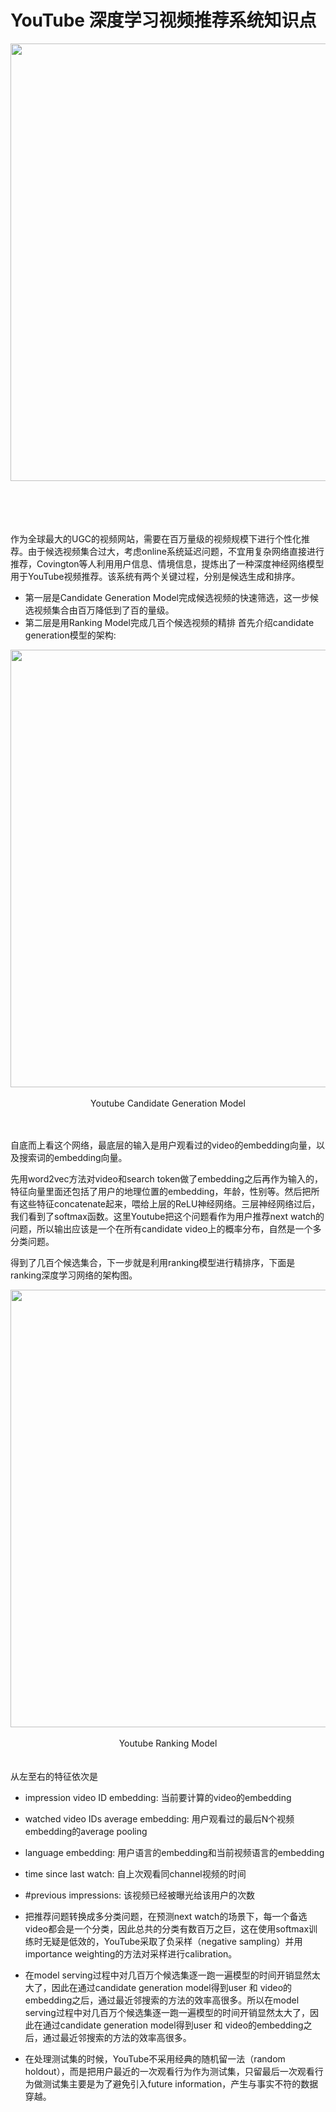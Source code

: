 # YouTube 深度学习视频推荐系统知识点

<center><img src="https://ai-studio-static-online.cdn.bcebos.com/f821e16271344e5b8b4deb04bbe64187a004cfdb5c004c028121b63cf4709793" width="700" ></center>
<center><br></br></center>
<br></br>


作为全球最大的UGC的视频网站，需要在百万量级的视频规模下进行个性化推荐。由于候选视频集合过大，考虑online系统延迟问题，不宜用复杂网络直接进行推荐，Covington等人利用用户信息、情境信息，提炼出了一种深度神经网络模型用于YouTube视频推荐。该系统有两个关键过程，分别是候选生成和排序。

* 第一层是Candidate Generation Model完成候选视频的快速筛选，这一步候选视频集合由百万降低到了百的量级。
* 第二层是用Ranking Model完成几百个候选视频的精排
首先介绍candidate generation模型的架构:

<center><img src="https://ai-studio-static-online.cdn.bcebos.com/1e27c28c52a54199b93f22dca98107454fc555ee053e42e5bd9629c64f8d0edb" width="700" ></center>
<center><br>Youtube Candidate Generation Model</br></center>
<br></br>

自底而上看这个网络，最底层的输入是用户观看过的video的embedding向量，以及搜索词的embedding向量。

先用word2vec方法对video和search token做了embedding之后再作为输入的，特征向量里面还包括了用户的地理位置的embedding，年龄，性别等。然后把所有这些特征concatenate起来，喂给上层的ReLU神经网络。三层神经网络过后，我们看到了softmax函数。这里Youtube把这个问题看作为用户推荐next watch的问题，所以输出应该是一个在所有candidate video上的概率分布，自然是一个多分类问题。

得到了几百个候选集合，下一步就是利用ranking模型进行精排序，下面是ranking深度学习网络的架构图。
<center><img src="https://ai-studio-static-online.cdn.bcebos.com/fc2a98dc7f06463f9f35c270fea0706a27c39e6e2728487ea1d882edf1670ada" width="700" ></center>
<center><br>Youtube Ranking Model</br></center>
<br></br>
从左至右的特征依次是

* impression video ID embedding: 当前要计算的video的embedding
* watched video IDs average embedding: 用户观看过的最后N个视频embedding的average pooling
* language embedding: 用户语言的embedding和当前视频语言的embedding
* time since last watch: 自上次观看同channel视频的时间
* #previous impressions: 该视频已经被曝光给该用户的次数



* 把推荐问题转换成多分类问题，在预测next watch的场景下，每一个备选video都会是一个分类，因此总共的分类有数百万之巨，这在使用softmax训练时无疑是低效的，YouTube采取了负采样（negative sampling）并用importance weighting的方法对采样进行calibration。
* 在model serving过程中对几百万个候选集逐一跑一遍模型的时间开销显然太大了，因此在通过candidate generation model得到user 和 video的embedding之后，通过最近邻搜索的方法的效率高很多。所以在model serving过程中对几百万个候选集逐一跑一遍模型的时间开销显然太大了，因此在通过candidate generation model得到user 和 video的embedding之后，通过最近邻搜索的方法的效率高很多。
* 在处理测试集的时候，YouTube不采用经典的随机留一法（random holdout），而是把用户最近的一次观看行为作为测试集，只留最后一次观看行为做测试集主要是为了避免引入future information，产生与事实不符的数据穿越。

